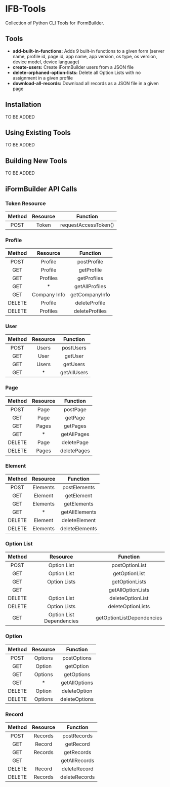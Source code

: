 # IFB-Tools
Collection of Python CLI Tools for iFormBuilder.

## Tools
- **add-built-in-functions:** Adds 9 built-in functions to a given form (server name, profile id, page id, app name, app version, os type, os version, device model, device language)
- **create-users:** Create iFormBuilder users from a JSON file
- **delete-orphaned-option-lists:** Delete all Option Lists with no assignment in a given profile
- **download-all-records:** Download all records as a JSON file in a given page

## Installation
TO BE ADDED

## Using Existing Tools
TO BE ADDED

## Building New Tools
TO BE ADDED

## iFormBuilder API Calls

### Token Resource
| Method | Resource | Function |
|:------:|:--------:|:--------:|
| POST | Token | requestAccessToken() |

### Profile
| Method | Resource | Function |
|:------:|:--------:|:--------:|
| POST | Profile | postProfile |
| GET | Profile | getProfile |
| GET | Profiles | getProfiles |
| GET | * | getAllProfiles |
| GET | Company Info | getCompanyInfo |
| DELETE | Profile | deleteProfile |
| DELETE | Profiles | deleteProfiles |

### User
| Method | Resource | Function |
|:------:|:--------:|:--------:|
| POST | Users | postUsers |
| GET | User | getUser |
| GET | Users | getUsers |
| GET | * | getAllUsers |

### Page
| Method | Resource | Function |
|:------:|:--------:|:--------:|
| POST | Page | postPage |
| GET | Page | getPage |
| GET | Pages | getPages |
| GET | * | getAllPages |
| DELETE | Page | deletePage |
| DELETE | Pages | deletePages |

### Element
| Method | Resource | Function |
|:------:|:--------:|:--------:|
| POST | Elements | postElements |
| GET | Element | getElement |
| GET | Elements | getElements |
| GET | * | getAllElements |
| DELETE | Element | deleteElement |
| DELETE | Elements | deleteElements |

### Option List
| Method | Resource | Function |
|:------:|:--------:|:--------:|
| POST | Option List | postOptionList |
| GET | Option List | getOptionList |
| GET | Option Lists | getOptionLists |
| GET |  | getAllOptionLists |
| DELETE | Option List | deleteOptionList |
| DELETE | Option Lists | deleteOptionLists |
| GET | Option List Dependencies | getOptionListDependencies |

### Option
| Method | Resource | Function |
|:------:|:--------:|:--------:|
| POST | Options | postOptions |
| GET | Option | getOption |
| GET | Options | getOptions |
| GET | * | getAllOptions |
| DELETE | Option | deleteOption |
| DELETE | Options | deleteOptions |

### Record
| Method | Resource | Function |
|:------:|:--------:|:--------:|
| POST | Records | postRecords |
| GET | Record | getRecord |
| GET | Records | getRecords |
| GET |   | getAllRecords |
| DELETE | Record | deleteRecord |
| DELETE | Records | deleteRecords |
